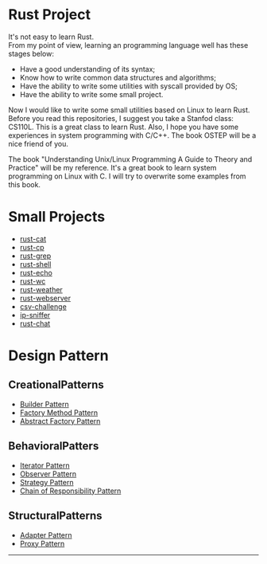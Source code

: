 # Rust Project

It's not easy to learn Rust.  
From my point of view, learning an programming language well has
these stages below:  
- Have a good understanding of its syntax;
- Know how to write common data structures and algorithms;
- Have the ability to write some utilities with syscall provided by OS;
- Have the ability to write some small project.
  
Now I would like to write some small utilities based on Linux to learn Rust. 
Before you read this repositories, I suggest you take a Stanfod class: CS110L. 
This is a great class to learn Rust. Also, I hope you have some experiences in 
system programming with C/C++. The book OSTEP will be a nice friend of you.  

The book "Understanding Unix/Linux Programming A Guide to Theory and Practice"
will be my reference. It's a great book to learn system programming on Linux 
with C. I will try to overwrite some examples from this book.  

# Small Projects

- [rust-cat](https://github.com/TomSawyer404/rust-cat)
- [rust-cp](https://github.com/TomSawyer404/rust-cp)
- [rust-grep](https://github.com/TomSawyer404/rust-grep)
- [rust-shell](https://github.com/TomSawyer404/rust-shell)
- [rust-echo](https://github.com/TomSawyer404/rust-echo)
- [rust-wc](https://github.com/TomSawyer404/rust-wc)
- [rust-weather](https://github.com/TomSawyer404/rust-weather)
- [rust-webserver](https://github.com/TomSawyer404/rust-webserver)
- [csv-challenge](https://github.com/TomSawyer404/csv_challenge)
- [ip-sniffer](https://github.com/TomSawyer404/rust-port_scanner)
- [rust-chat](https://github.com/TomSawyer404/rust-chat)

# Design Pattern

## CreationalPatterns

- [Builder Pattern](https://github.com/TomSawyer404/builder-pattern)
- [Factory Method Pattern](https://github.com/TomSawyer404/factory_method-pattern)
- [Abstract Factory Pattern](https://github.com/TomSawyer404/abstract_factory-pattern)

## BehavioralPatters

- [Iterator Pattern](https://github.com/TomSawyer404/iterator-pattern)
- [Observer Pattern](https://github.com/TomSawyer404/observer-pattern)
- [Strategy Pattern](https://github.com/TomSawyer404/strategy-pattern)
- [Chain of Responsibility Pattern](https://github.com/TomSawyer404/chain_of_responsibility-pattern)

## StructuralPatterns

- [Adapter Pattern](https://github.com/TomSawyer404/adapter-pattern)
- [Proxy Pattern](https://github.com/TomSawyer404/proxy-pattern)

---
